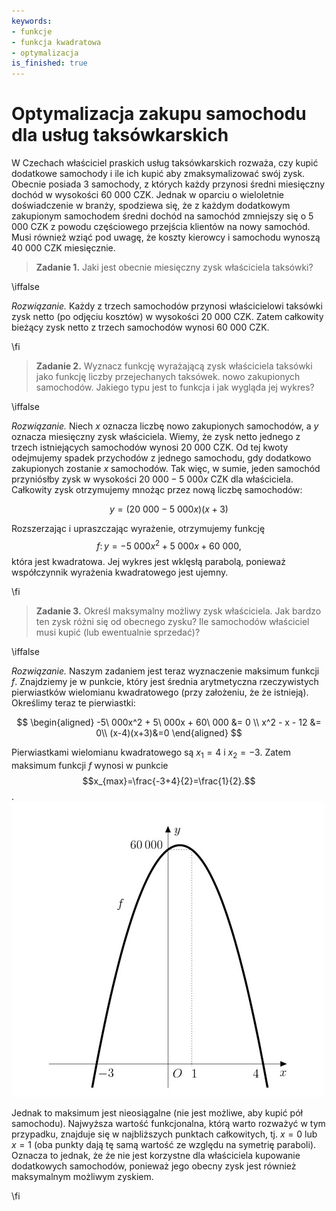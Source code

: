 ```yaml
---
keywords:
- funkcje
- funkcja kwadratowa
- optymalizacja
is_finished: true
---
```


# Optymalizacja zakupu samochodu dla usług taksówkarskich


W Czechach właściciel praskich usług taksówkarskich rozważa, czy kupić dodatkowe samochody i ile ich kupić
aby zmaksymalizować swój zysk. Obecnie posiada 3 samochody, z których każdy przynosi średni miesięczny dochód w wysokości 60 000 CZK. Jednak w oparciu o wieloletnie doświadczenie w branży,
spodziewa się, że z każdym dodatkowym zakupionym samochodem średni dochód na samochód zmniejszy się o
5 000 CZK z powodu częściowego przejścia klientów na nowy samochód. Musi również wziąć pod uwagę, że koszty kierowcy i samochodu wynoszą 40 000 CZK miesięcznie.

>**Zadanie 1.** Jaki jest obecnie miesięczny zysk właściciela taksówki?

\iffalse

*Rozwiązanie.* Każdy z trzech samochodów przynosi właścicielowi taksówki zysk netto (po odjęciu kosztów)
w wysokości 20 000 CZK. Zatem całkowity bieżący zysk netto z trzech samochodów wynosi 60 000 CZK.

\fi

>**Zadanie 2.** Wyznacz funkcję wyrażającą zysk właściciela taksówki jako funkcję liczby przejechanych taksówek.
nowo zakupionych samochodów. Jakiego typu jest to funkcja i jak wygląda jej wykres?

\iffalse

*Rozwiązanie.* Niech $x$ oznacza liczbę nowo zakupionych samochodów, a $y$ oznacza miesięczny zysk właściciela.
Wiemy, że zysk netto jednego z trzech istniejących samochodów wynosi 20 000 CZK. Od tej kwoty odejmujemy
spadek przychodów z jednego samochodu, gdy dodatkowo zakupionych zostanie $x$ samochodów. Tak więc, w sumie, jeden samochód przyniósłby
zysk w wysokości
$20\ 000-5\ 000x$ CZK dla właściciela. Całkowity zysk otrzymujemy mnożąc
przez nową liczbę samochodów:

$$
y=(20\ 000-5\ 000x)(x+3)
$$

Rozszerzając i upraszczając wyrażenie, otrzymujemy funkcję $$f\colon y= -5\ 000x^2 + 5\ 000x + 60\ 000,$$
która jest kwadratowa. Jej wykres jest wklęsłą parabolą, ponieważ współczynnik wyrażenia kwadratowego jest ujemny.

\fi

>**Zadanie 3.** Określ maksymalny możliwy zysk właściciela. Jak bardzo ten zysk różni się od
obecnego zysku? Ile samochodów właściciel musi kupić (lub ewentualnie sprzedać)?

\iffalse

*Rozwiązanie.* Naszym zadaniem jest teraz wyznaczenie maksimum funkcji $f$. Znajdziemy je w punkcie, który jest średnia arytmetyczna rzeczywistych pierwiastków wielomianu kwadratowego (przy założeniu, że
że istnieją). Określimy teraz te pierwiastki:

$$
\begin{aligned}
-5\ 000x^2 + 5\ 000x + 60\ 000 &= 0 \\
x^2  - x - 12 &= 0\\
(x-4)(x+3)&=0
\end{aligned}
$$

Pierwiastkami wielomianu kwadratowego są $x_1=4$ i $x_2=-3$. Zatem maksimum funkcji $f$ wynosi
w punkcie $$x_{max}=\frac{-3+4}{2}=\frac{1}{2}.$$.
![Wykres funkcji](04_graph_smaller.jpg)

Jednak to maksimum jest nieosiągalne (nie jest możliwe, aby
kupić pół samochodu). Najwyższa wartość funkcjonalna, którą warto rozważyć w tym przypadku, znajduje się w najbliższych punktach całkowitych, tj. $x=0$ lub $x=1$
(oba punkty dają tę samą wartość ze względu na symetrię paraboli). Oznacza to jednak, że
że nie jest korzystne dla właściciela kupowanie dodatkowych samochodów, ponieważ jego obecny zysk
jest również maksymalnym możliwym zyskiem.

\fi

